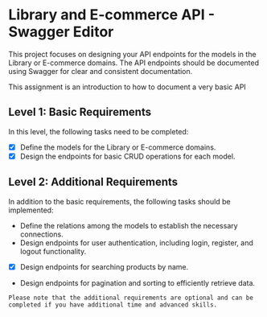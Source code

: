 # Library and E-commerce API - Swagger Editor

This project focuses on designing your API endpoints for the models in the Library or E-commerce domains. The API endpoints should be documented using Swagger for clear and consistent documentation.

This assignment is an introduction to how to document a very basic API

## Level 1: Basic Requirements

In this level, the following tasks need to be completed:

- [x] Define the models for the Library or E-commerce domains.
- [x] Design the endpoints for basic CRUD operations for each model.

## Level 2: Additional Requirements

In addition to the basic requirements, the following tasks should be implemented:
- Define the relations among the models to establish the necessary connections.
- Design endpoints for user authentication, including login, register, and logout functionality.
- [x] Design endpoints for searching products by name.
- Design endpoints for pagination and sorting to efficiently retrieve data.




`Please note that the additional requirements are optional and can be completed if you have additional time and advanced skills.`
